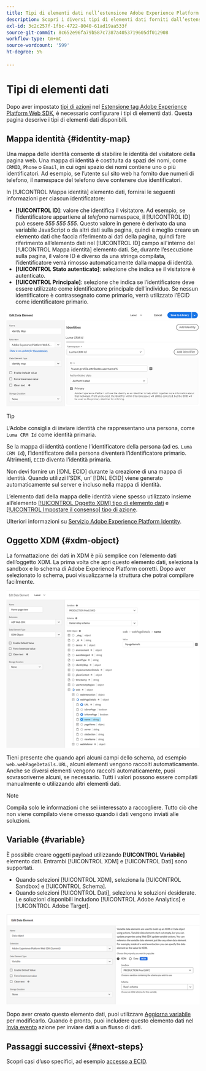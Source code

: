 ```yaml
---
title: Tipi di elementi dati nell’estensione Adobe Experience Platform Web SDK
description: Scopri i diversi tipi di elementi dati forniti dall’estensione tag Adobe Experience Platform Web SDK.
exl-id: 3c2c257f-1fbc-4722-8040-61ad19aa533f
source-git-commit: 8c652e96fa79b587c7387a4053719605df012908
workflow-type: tm+mt
source-wordcount: '599'
ht-degree: 5%

---
```



# Tipi di elementi dati

Dopo aver impostato [tipi di azioni](action-types.md) nel [Estensione tag Adobe Experience Platform Web SDK](web-sdk-extension-configuration.md), è necessario configurare i tipi di elementi dati. Questa pagina descrive i tipi di elementi dati disponibili.

## Mappa identità {#identity-map}

Una mappa delle identità consente di stabilire le identità del visitatore della pagina web. Una mappa di identità è costituita da spazi dei nomi, come `CRMID`, `Phone` o `Email`, in cui ogni spazio dei nomi contiene uno o più identificatori. Ad esempio, se l’utente sul sito web ha fornito due numeri di telefono, il namespace del telefono deve contenere due identificatori.

In [!UICONTROL Mappa identità] elemento dati, fornirai le seguenti informazioni per ciascun identificatore:

* **[!UICONTROL ID]**: valore che identifica il visitatore. Ad esempio, se l’identificatore appartiene al _telefono_ namespace, il [!UICONTROL ID] può essere _555 555 555_. Questo valore in genere è derivato da una variabile JavaScript o da altri dati sulla pagina, quindi è meglio creare un elemento dati che faccia riferimento ai dati della pagina, quindi fare riferimento all’elemento dati nel [!UICONTROL ID] campo all&#39;interno del [!UICONTROL Mappa identità] elemento dati. Se, durante l’esecuzione sulla pagina, il valore ID è diverso da una stringa compilata, l’identificatore verrà rimosso automaticamente dalla mappa di identità.
* **[!UICONTROL Stato autenticato]**: selezione che indica se il visitatore è autenticato.
* **[!UICONTROL Principale]**: selezione che indica se l’identificatore deve essere utilizzato come identificatore principale dell’individuo. Se nessun identificatore è contrassegnato come primario, verrà utilizzato l’ECID come identificatore primario.

![Immagine dell’interfaccia utente che mostra la schermata Edit Data Element.](assets/identity-map-data-element.png)

>[!TIP]
>
>L’Adobe consiglia di inviare identità che rappresentano una persona, come `Luma CRM Id` come identità primaria.
>
>Se la mappa di identità contiene l’identificatore della persona (ad es. `Luma CRM Id`), l’identificatore della persona diventerà l’identificatore primario. Altrimenti, `ECID` diventa l’identità primaria.

Non devi fornire un [!DNL ECID] durante la creazione di una mappa di identità. Quando utilizzi l’SDK, un’ [!DNL ECID] viene generato automaticamente sul server e incluso nella mappa di identità.

L’elemento dati della mappa delle identità viene spesso utilizzato insieme all’elemento [[!UICONTROL Oggetto XDM] tipo di elemento dati](#xdm-object) e [[!UICONTROL Impostare il consenso] tipo di azione](action-types.md#set-consent).

Ulteriori informazioni su [Servizio Adobe Experience Platform Identity](../../../../identity-service/home.md).

## Oggetto XDM {#xdm-object}

La formattazione dei dati in XDM è più semplice con l’elemento dati dell’oggetto XDM. La prima volta che apri questo elemento dati, seleziona la sandbox e lo schema di Adobe Experience Platform corretti. Dopo aver selezionato lo schema, puoi visualizzarne la struttura che potrai compilare facilmente.

![Immagine dell’interfaccia utente che mostra la struttura dell’oggetto XDM.](assets/XDM-object.png)

Tieni presente che quando apri alcuni campi dello schema, ad esempio `web.webPageDetails.URL`, alcuni elementi vengono raccolti automaticamente. Anche se diversi elementi vengono raccolti automaticamente, puoi sovrascriverne alcuni, se necessario. Tutti i valori possono essere compilati manualmente o utilizzando altri elementi dati.

>[!NOTE]
>
>Compila solo le informazioni che sei interessato a raccogliere. Tutto ciò che non viene compilato viene omesso quando i dati vengono inviati alle soluzioni.

## Variable {#variable}

È possibile creare oggetti payload utilizzando **[!UICONTROL Variabile]** elemento dati. Entrambi [!UICONTROL XDM] e [!UICONTROL Dati] sono supportati.

* Quando selezioni [!UICONTROL XDM], seleziona la [!UICONTROL Sandbox] e [!UICONTROL Schema].
* Quando selezioni [!UICONTROL Dati], seleziona le soluzioni desiderate. Le soluzioni disponibili includono [!UICONTROL Adobe Analytics] e [!UICONTROL Adobe Target].

![Immagine dell’interfaccia utente Tag che mostra le opzioni degli elementi dati.](assets/variable-data-element.png)

Dopo aver creato questo elemento dati, puoi utilizzare [Aggiorna variabile](./action-types.md#update-variable) per modificarlo. Quando è pronto, puoi includere questo elemento dati nel [Invia evento](./action-types.md#send-event) azione per inviare dati a un flusso di dati.

## Passaggi successivi {#next-steps}

Scopri casi d’uso specifici, ad esempio [accesso a ECID](accessing-the-ecid.md).
